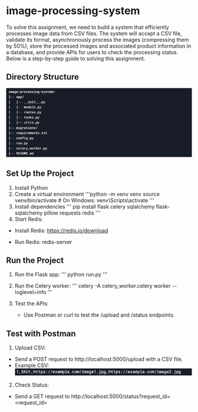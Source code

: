 # image-processing-system

To solve this assignment, we need to build a system that efficiently processes image data from CSV files. The system will accept a CSV file, validate its format, asynchronously process the images (compressing them by 50%), store the processed images and associated product information in a database, and provide APIs for users to check the processing status. Below is a step-by-step guide to solving this assignment.

## Directory Structure

![image](migrations/screenshot1.png)

## Set Up the Project

1. Install Python
2. Create a virtual environment
    '''python -m venv venv
       source venv/bin/activate  # On Windows: venv\Scripts\activate
    '''
3. Install dependencies
    '''
       pip install flask celery sqlalchemy flask-sqlalchemy pillow requests redis
    '''
4. Start Redis:

  - Install Redis: https://redis.io/download
  
  - Run Redis: redis-server


## Run the Project

1. Run the Flask app:
    '''
       python run.py
    '''

2. Run the Celery worker:
    '''
       celery -A celery_worker.celery worker --loglevel=info
    '''

3. Test the APIs:
    - Use Postman or curl to test the /upload and /status endpoints.


## Test with Postman

1. Upload CSV:
  - Send a POST request to http://localhost:5000/upload with a CSV file.
  - Example CSV:
![image](migrations/screenshot2.png)

2. Check Status:
  - Send a GET request to http://localhost:5000/status?request_id=<request_id>

